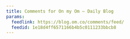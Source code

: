 ```yaml
---
title: Comments for On my Om – Daily Blog
params:
  feedlink: https://blog.om.co/comments/feed/
  feedid: 1e18d4ff6571166b4b5c0111233bbcb8
---
```

